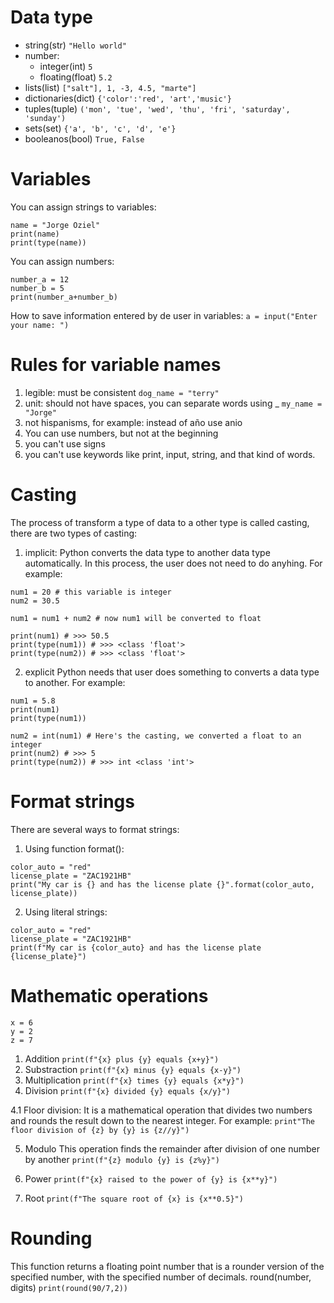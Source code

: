 # Data type
- string(str) `"Hello world"`
- number:
    - integer(int) `5`
    - floating(float) `5.2`
- lists(list) `["salt"], 1, -3, 4.5, "marte"]`
- dictionaries(dict) `{'color':'red', 'art','music'}`
- tuples(tuple) `('mon', 'tue', 'wed', 'thu', 'fri', 'saturday', 'sunday')`
- sets(set) `{'a', 'b', 'c', 'd', 'e'}`
- booleanos(bool) `True, False`

# Variables
You can assign strings to variables:
```
name = "Jorge Oziel"
print(name)
print(type(name))
```

You can assign numbers:
```
number_a = 12
number_b = 5
print(number_a+number_b)
```

How to save information entered by de user in variables:
`a = input("Enter your name: ")`

# Rules for variable names
1. legible: must be consistent `dog_name = "terry"`
2. unit: should not have spaces, you can separate words using _ `my_name = "Jorge"`
3. not hispanisms, for example: instead of año use anio
4. You can use numbers, but not at the beginning
5. you can't use signs
6. you can't use keywords like print, input, string, and that kind of words.

# Casting
The process of transform a type of data to a other type is called casting, there are two types of casting:
1. implicit: 
Python converts the data type to another data type automatically. In this process, the user does not need to do anyhing. For example:
```
num1 = 20 # this variable is integer
num2 = 30.5

num1 = num1 + num2 # now num1 will be converted to float

print(num1) # >>> 50.5
print(type(num1)) # >>> <class 'float'>
print(type(num2)) # >>> <class 'float'>
```
2. explicit
Python needs that user does something to converts a data type to another. For example:
```
num1 = 5.8
print(num1)
print(type(num1))

num2 = int(num1) # Here's the casting, we converted a float to an integer
print(num2) # >>> 5
print(type(num2)) # >>> int <class 'int'>
```

# Format strings
There are several ways to format strings:
1. Using function format():
```
color_auto = "red"
license_plate = "ZAC1921HB"
print("My car is {} and has the license plate {}".format(color_auto, license_plate))
```
2. Using literal strings:
```
color_auto = "red"
license_plate = "ZAC1921HB"
print(f"My car is {color_auto} and has the license plate {license_plate}")
```

# Mathematic operations
```
x = 6
y = 2
z = 7
```
1. Addition
`print(f"{x} plus {y} equals {x+y}")`
2. Substraction
`print(f"{x} minus {y} equals {x-y}")`
3. Multiplication
`print(f"{x} times {y} equals {x*y}")`
4. Division
`print(f"{x} divided {y} equals {x/y}")`

4.1 Floor division: It is a mathematical operation that divides two numbers and rounds the result down to the nearest integer. For example:
`print"The floor division of {z} by {y} is {z//y}")`

5. Modulo
This operation finds the remainder after division of one number by another
`print(f"{z} modulo {y} is {z%y}")`

6. Power
`print(f"{x} raised to the power of {y} is {x**y}")`

7. Root
`print(f"The square root of {x} is {x**0.5}")`

# Rounding
This function returns a floating point number that is a rounder version of the specified number, with the specified number of decimals. round(number, digits)
`print(round(90/7,2))`
